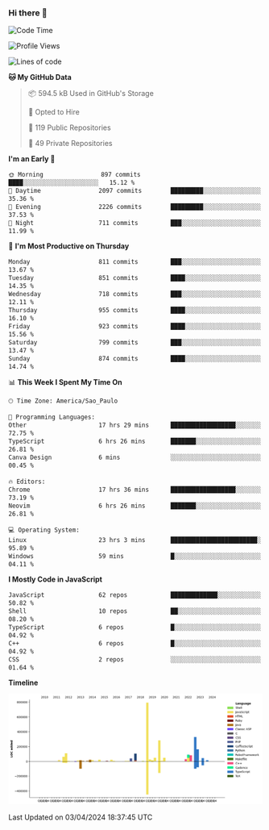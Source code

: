 ### Hi there 👋

<!--START_SECTION:waka-->
![Code Time](http://img.shields.io/badge/Code%20Time-5%2C817%20hrs%2056%20mins-blue)

![Profile Views](http://img.shields.io/badge/Profile%20Views-1-blue)

![Lines of code](https://img.shields.io/badge/From%20Hello%20World%20I%27ve%20Written-2.4%20million%20lines%20of%20code-blue)

**🐱 My GitHub Data** 

> 📦 594.5 kB Used in GitHub's Storage 
 > 
> 💼 Opted to Hire
 > 
> 📜 119 Public Repositories 
 > 
> 🔑 49 Private Repositories 
 > 
**I'm an Early 🐤** 

```text
🌞 Morning                897 commits         ████░░░░░░░░░░░░░░░░░░░░░   15.12 % 
🌆 Daytime                2097 commits        █████████░░░░░░░░░░░░░░░░   35.36 % 
🌃 Evening                2226 commits        █████████░░░░░░░░░░░░░░░░   37.53 % 
🌙 Night                  711 commits         ███░░░░░░░░░░░░░░░░░░░░░░   11.99 % 
```
📅 **I'm Most Productive on Thursday** 

```text
Monday                   811 commits         ███░░░░░░░░░░░░░░░░░░░░░░   13.67 % 
Tuesday                  851 commits         ████░░░░░░░░░░░░░░░░░░░░░   14.35 % 
Wednesday                718 commits         ███░░░░░░░░░░░░░░░░░░░░░░   12.11 % 
Thursday                 955 commits         ████░░░░░░░░░░░░░░░░░░░░░   16.10 % 
Friday                   923 commits         ████░░░░░░░░░░░░░░░░░░░░░   15.56 % 
Saturday                 799 commits         ███░░░░░░░░░░░░░░░░░░░░░░   13.47 % 
Sunday                   874 commits         ████░░░░░░░░░░░░░░░░░░░░░   14.74 % 
```


📊 **This Week I Spent My Time On** 

```text
🕑︎ Time Zone: America/Sao_Paulo

💬 Programming Languages: 
Other                    17 hrs 29 mins      ██████████████████░░░░░░░   72.75 % 
TypeScript               6 hrs 26 mins       ███████░░░░░░░░░░░░░░░░░░   26.81 % 
Canva Design             6 mins              ░░░░░░░░░░░░░░░░░░░░░░░░░   00.45 % 

🔥 Editors: 
Chrome                   17 hrs 36 mins      ██████████████████░░░░░░░   73.19 % 
Neovim                   6 hrs 26 mins       ███████░░░░░░░░░░░░░░░░░░   26.81 % 

💻 Operating System: 
Linux                    23 hrs 3 mins       ████████████████████████░   95.89 % 
Windows                  59 mins             █░░░░░░░░░░░░░░░░░░░░░░░░   04.11 % 
```

**I Mostly Code in JavaScript** 

```text
JavaScript               62 repos            █████████████░░░░░░░░░░░░   50.82 % 
Shell                    10 repos            ██░░░░░░░░░░░░░░░░░░░░░░░   08.20 % 
TypeScript               6 repos             █░░░░░░░░░░░░░░░░░░░░░░░░   04.92 % 
C++                      6 repos             █░░░░░░░░░░░░░░░░░░░░░░░░   04.92 % 
CSS                      2 repos             ░░░░░░░░░░░░░░░░░░░░░░░░░   01.64 % 
```



**Timeline**

![Lines of Code chart](https://raw.githubusercontent.com/jampow/jampow/master/assets/bar_graph.png)


 Last Updated on 03/04/2024 18:37:45 UTC
<!--END_SECTION:waka-->
